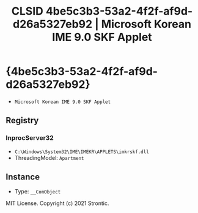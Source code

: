 ﻿---
title: "CLSID 4be5c3b3-53a2-4f2f-af9d-d26a5327eb92 | Microsoft Korean IME 9.0 SKF Applet"
excerpt: What is COM-Object CLSID 4be5c3b3-53a2-4f2f-af9d-d26a5327eb92?
---

# {4be5c3b3-53a2-4f2f-af9d-d26a5327eb92}

* `Microsoft Korean IME 9.0 SKF Applet`

## Registry


### InprocServer32

* `C:\Windows\System32\IME\IMEKR\APPLETS\imkrskf.dll`
* ThreadingModel: `Apartment`

## Instance

* Type: `__ComObject`

MIT License. Copyright (c) 2021 Strontic.


